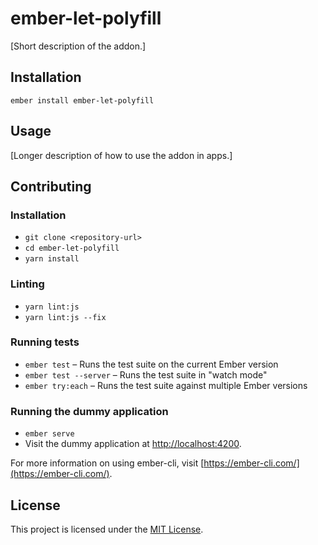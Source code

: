 ember-let-polyfill
==============================================================================

[Short description of the addon.]

Installation
------------------------------------------------------------------------------

```
ember install ember-let-polyfill
```


Usage
------------------------------------------------------------------------------

[Longer description of how to use the addon in apps.]


Contributing
------------------------------------------------------------------------------

### Installation

* `git clone <repository-url>`
* `cd ember-let-polyfill`
* `yarn install`

### Linting

* `yarn lint:js`
* `yarn lint:js --fix`

### Running tests

* `ember test` – Runs the test suite on the current Ember version
* `ember test --server` – Runs the test suite in "watch mode"
* `ember try:each` – Runs the test suite against multiple Ember versions

### Running the dummy application

* `ember serve`
* Visit the dummy application at [http://localhost:4200](http://localhost:4200).

For more information on using ember-cli, visit [https://ember-cli.com/](https://ember-cli.com/).

License
------------------------------------------------------------------------------

This project is licensed under the [MIT License](LICENSE.md).
